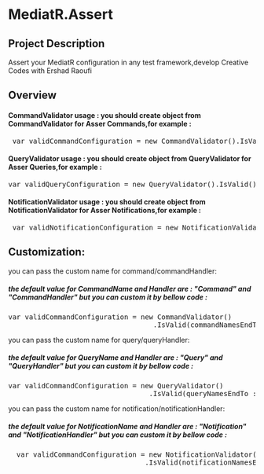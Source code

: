 # MediatR.Assert
   
## Project Description
 Assert your MediatR configuration in any test framework,develop Creative Codes with Ershad Raoufi
  
## Overview
  

#### CommandValidator usage : you should create object from CommandValidator for Asser Commands,for example : 
<pre> var validCommandConfiguration = new CommandValidator().IsValid();</pre>
 
#### QueryValidator usage : you should create object from QueryValidator for Asser Queries,for example : 
 <pre>var validQueryConfiguration = new QueryValidator().IsValid();</pre>

#### NotificationValidator usage : you should create object from NotificationValidator for Asser Notifications,for example : 
<pre> var validNotificationConfiguration = new NotificationValidator().IsValid();</pre>
 
 ## Customization:
 you can pass the custom name for command/commandHandler:
 ##### the default value for CommandName and Handler are : "Command" and "CommandHandler" but you can custom it by bellow code :
 <pre>var validCommandConfiguration = new CommandValidator()
                                   .IsValid(commandNamesEndTo : "something" , commandHandlersEndTo : "something");</pre>
 
   you can pass the custom name for query/queryHandler:
 ##### the default value for QueryName and Handler are : "Query" and "QueryHandler" but you can custom it by bellow code :
 <pre>var validCommandConfiguration = new QueryValidator()
                                  .IsValid(queryNamesEndTo : "something" , queryHandlersEndTo : "something");</pre>
 
   you can pass the custom name for notification/notificationHandler:
 ##### the default value for NotificationName and Handler are : "Notification" and "NotificationHandler" but you can custom it by bellow code :
 <pre>
  var validCommandConfiguration = new NotificationValidator()
                                 .IsValid(notificationNamesEndTo : "something" , notificationHandlerNamesEndTo : "something");
 </pre>

